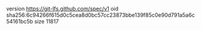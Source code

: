 version https://git-lfs.github.com/spec/v1
oid sha256:6c94266f615d0c5cea8d0bc57cc23873bbe139f85c0e90d791a5a6c54161bc5b
size 11817
